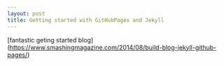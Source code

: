 ```yaml
---
layout: post
title: Getting started with GitHubPages and Jekyll 
---
```


[fantastic geting started blog] (https://www.smashingmagazine.com/2014/08/build-blog-jekyll-github-pages/)


